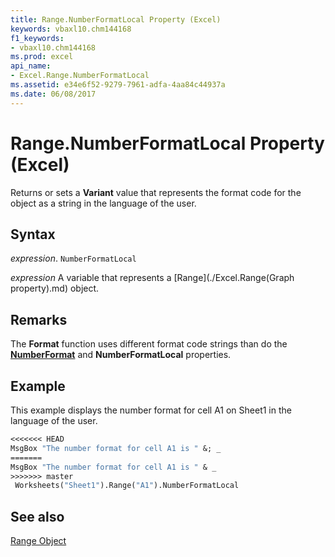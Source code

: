```yaml
---
title: Range.NumberFormatLocal Property (Excel)
keywords: vbaxl10.chm144168
f1_keywords:
- vbaxl10.chm144168
ms.prod: excel
api_name:
- Excel.Range.NumberFormatLocal
ms.assetid: e34e6f52-9279-7961-adfa-4aa84c44937a
ms.date: 06/08/2017
---
```



# Range.NumberFormatLocal Property (Excel)

Returns or sets a  **Variant** value that represents the format code for the object as a string in the language of the user.


## Syntax

 _expression_. `NumberFormatLocal`

 _expression_ A variable that represents a [Range](./Excel.Range(Graph property).md) object.


## Remarks

The  **Format** function uses different format code strings than do the **[NumberFormat](Excel.Range.NumberFormat.md)** and **NumberFormatLocal** properties.


## Example

This example displays the number format for cell A1 on Sheet1 in the language of the user.


```vb
<<<<<<< HEAD
MsgBox "The number format for cell A1 is " &; _ 
=======
MsgBox "The number format for cell A1 is " & _ 
>>>>>>> master
 Worksheets("Sheet1").Range("A1").NumberFormatLocal
```


## See also


[Range Object](Excel.Range(object).md)

